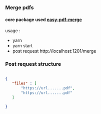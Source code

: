 ### Merge pdfs

#### core package used [easy-pdf-merge](https://www.npmjs.com/package/easy-pdf-merge) 

usage :

 - yarn 
 - yarn start
 - post request  http://localhost:1201/merge 
 
 
 
 
 ### Post request structure
 
 ```json

 {
	"files" : [
		"https://url.......pdf",
		"https://url.......pdf"
	]
 
}

```


